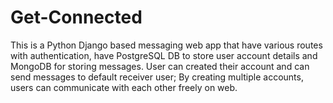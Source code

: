 # Get-Connected
This is a Python Django based messaging web app that have various routes with authentication, have PostgreSQL DB to store user account details and MongoDB for storing messages. User can created their account and can send messages to default receiver user; By creating multiple accounts, users can communicate with each other freely on web. 
